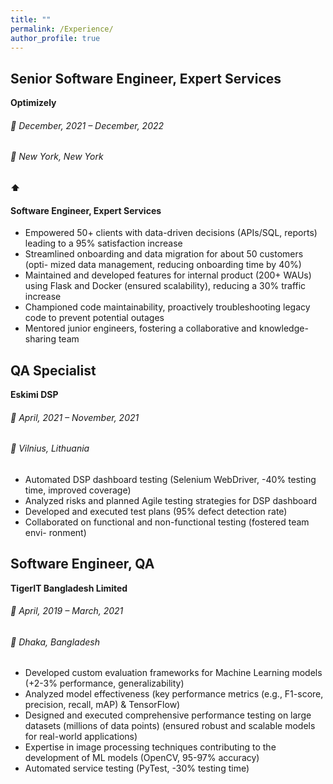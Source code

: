```yaml
---
title: ""
permalink: /Experience/
author_profile: true
---
```


## Senior Software Engineer, Expert Services

**Optimizely**

###### 📅 December, 2021 – December, 2022
###### 📍 New York, New York

**⬆**

#### Software Engineer, Expert Services

- Empowered 50+ clients with data-driven decisions (APIs/SQL, reports)
    leading to a 95% satisfaction increase
- Streamlined onboarding and data migration for about 50 customers (opti-
    mized data management, reducing onboarding time by 40%)
- Maintained and developed features for internal product (200+ WAUs) using
    Flask and Docker (ensured scalability), reducing a 30% traffic increase
- Championed code maintainability, proactively troubleshooting legacy code
    to prevent potential outages
- Mentored junior engineers, fostering a collaborative and knowledge-sharing
    team

## QA Specialist

**Eskimi DSP**

###### 📅 April, 2021 – November, 2021
###### 📍 Vilnius, Lithuania

- Automated DSP dashboard testing (Selenium WebDriver, -40% testing time,
    improved coverage)
- Analyzed risks and planned Agile testing strategies for DSP dashboard
- Developed and executed test plans (95% defect detection rate)
- Collaborated on functional and non-functional testing (fostered team envi-
    ronment)

## Software Engineer, QA

**TigerIT Bangladesh Limited**

###### 📅 April, 2019 – March, 2021
###### 📍 Dhaka, Bangladesh

- Developed custom evaluation frameworks for Machine Learning models
    (+2-3% performance, generalizability)
- Analyzed model effectiveness (key performance metrics (e.g., F1-score,
    precision, recall, mAP) & TensorFlow)
- Designed and executed comprehensive performance testing on large datasets
    (millions of data points) (ensured robust and scalable models for real-world
    applications)
- Expertise in image processing techniques contributing to the development
    of ML models (OpenCV, 95-97% accuracy)
- Automated service testing (PyTest, -30% testing time)